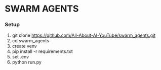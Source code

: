 # SWARM AGENTS

### Setup
1. git clone https://github.com/All-About-AI-YouTube/swarm_agents.git
2. cd swarm_agents
3. create venv
4. pip install -r requirements.txt
5. set .env
6. python run.py
